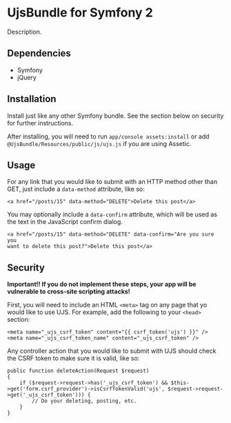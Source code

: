 UjsBundle for Symfony 2
=======================

Description.

Dependencies
------------

* Symfony
* jQuery

Installation
------------

Install just like any other Symfony bundle. See the section below on security
for further instructions.

After installing, you will need to run `app/console assets:install` or add
`@UjsBundle/Resources/public/js/ujs.js` if you are using Assetic.

Usage
-----

For any link that you would like to submit with an HTTP method other than GET,
just include a `data-method` attribute, like so:

    <a href="/posts/15" data-method="DELETE">Delete this post</a>

You may optionally include a `data-confirm` attribute, which will be used as
the text in the JavaScript confirm dialog.

    <a href="/posts/15" data-method="DELETE" data-confirm="Are you sure you
    want to delete this post?">Delete this post</a>

Security
--------

**Important!! If you do not implement these steps, your app will be vulnerable
to cross-site scripting attacks!**

First, you will need to include an HTML `<meta>` tag on any page that yo would
like to use UJS. For example, add the following to your `<head>` section:

    <meta name="_ujs_csrf_token" content="{{ csrf_token('ujs') }}" />
    <meta name="_ujs_csrf_token_name" content="_ujs_csrf_token" />

Any controller action that you would like to submit with UJS should check the CSRF token to make sure it is valid, like so:

    public function deleteAction(Request $request)
    {
        if ($request->request->has('_ujs_csrf_token') && $this->get('form.csrf_provider')->isCsrfTokenValid('ujs', $request->request->get('_ujs_csrf_token'))) {
            // Do your deleting, posting, etc.
        }
    }
